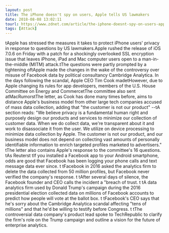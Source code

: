 ```yaml
---
layout: post
title: The iPhone doesn't spy on users, Apple tells US lawmakers
date: 2018-08-08 13:02:11
tourl: https://www.zdnet.com/article/the-iphone-doesnt-spy-on-users-apple-tells-us-lawmakers/
tags: [Attack]
---
```

 tApple has stressed the measures it takes to protect iPhone users' privacy in response to questions by US lawmakers.Apple rushed the release of iOS 7.0.6 on Friday with a patch for a shockingly overlooked SSL encryption issue that leaves iPhone, iPad and Mac computer users open to a man-in-the-middle (MITM) attack.tThe questions were partly prompted by a tightening oftApple made the changes in the wake of the controversy over misuse of Facebook data by political consultancy Cambridge Analytica. In the days following the scandal, Apple CEO Tim Cook madetHowever, due to Apple changing its rules for app developers, members of the U.S. House Committee on Energy and CommercetThe committee also sent atMacRumorstThe letter, as Cook has done many times before, aims to distance Apple's business model from other large tech companies accused of mass data collection, adding that "the customer is not our product" --tA section reads: "We believe privacy is a fundamental human right and purposely design our products and services to minimize our collection of customer data. When we do collect data, we're transparent about it and work to disassociate it from the user. We utilize on device processing to minimize data collection by Apple. The customer is not our product, and our business model does not depend on collecting vast amounts of personally identifiable information to enrich targeted profiles marketed to advertisers." tThe letter also contains Apple's response to the committee's 16 questions. tAs Reuterst tIf you installed a Facebook app to your Android smartphone, odds are good that Facebook has been logging your phone calls and text message data ever since. t tFacebook in 2016 asked the analytics firm to delete the data collected from 50 million profiles, but Facebook never verified the company's response. t tAfter several days of silence, the Facebook founder and CEO calls the incident a "breach of trust. t tA data analytics firm used by Donald Trump's campaign during the 2016 presidential election collected data on millions of Facebook accounts to predict how people will vote at the ballot box. t tFacebook's CEO says that he's sorry about the Cambridge Analytica scandal affecting "tens of millions" and that he'd be willing to testify before Congress. t tThe controversial data company's product lead spoke to TechRepublic to clarify the firm's role on the Trump campaign and outline a vision for the future of enterprise analytics.
